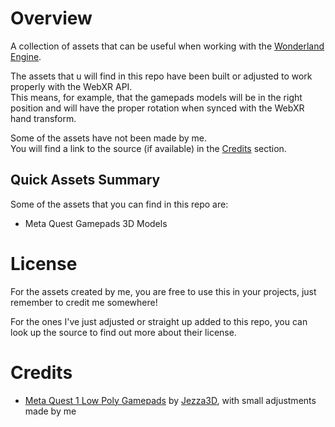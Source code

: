 # Overview

A collection of assets that can be useful when working with the [Wonderland Engine](https://wonderlandengine.com/).  

The assets that u will find in this repo have been built or adjusted to work properly with the WebXR API.  
This means, for example, that the gamepads models will be in the right position and will have the proper rotation when synced with the WebXR hand transform.

Some of the assets have not been made by me.  
You will find a link to the source (if available) in the [Credits](#credits) section.

## Quick Assets Summary

Some of the assets that you can find in this repo are:
  - Meta Quest Gamepads 3D Models

# License
For the assets created by me, you are free to use this in your projects, just remember to credit me somewhere!

For the ones I've just adjusted or straight up added to this repo, you can look up the source to find out more about their license.

  
# Credits
  - [Meta Quest 1 Low Poly Gamepads](https://github.com/SignorPipo/wle_assets/tree/main/wle_assets/assets/models/gamepads/meta_quest_1/low_poly) by [Jezza3D](https://sketchfab.com/Jezza3D), with small adjustments made by me
